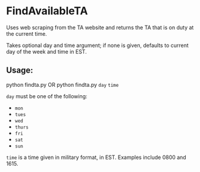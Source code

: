 # FindAvailableTA

Uses web scraping from the TA website and returns the TA that is on duty at the current time.

Takes optional day and time argument; if none is given, defaults to current day of the week and time in EST.

## Usage:

python findta.py    OR     python findta.py `day` `time`

`day` must be one of the following:
- `mon`
- `tues`
- `wed`
- `thurs`
- `fri`
- `sat`
- `sun`

`time` is a time given in military format, in EST. Examples include 0800 and 1615.
